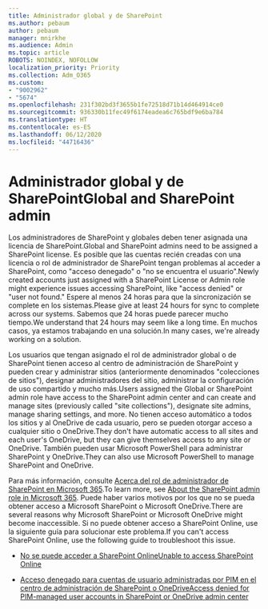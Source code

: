 ```yaml
---
title: Administrador global y de SharePoint
ms.author: pebaum
author: pebaum
manager: mnirkhe
ms.audience: Admin
ms.topic: article
ROBOTS: NOINDEX, NOFOLLOW
localization_priority: Priority
ms.collection: Adm_O365
ms.custom:
- "9002962"
- "5674"
ms.openlocfilehash: 231f302bd3f3655b1fe72518d71b14d464914ce0
ms.sourcegitcommit: 936330b11fec49f6174eadea6c765bdf9e6ba784
ms.translationtype: HT
ms.contentlocale: es-ES
ms.lasthandoff: 06/12/2020
ms.locfileid: "44716436"
---
```

# <a name="global-and-sharepoint-admin"></a><span data-ttu-id="9999a-102">Administrador global y de SharePoint</span><span class="sxs-lookup"><span data-stu-id="9999a-102">Global and SharePoint admin</span></span>

<span data-ttu-id="9999a-103">Los administradores de SharePoint y globales deben tener asignada una licencia de SharePoint.</span><span class="sxs-lookup"><span data-stu-id="9999a-103">Global and SharePoint admins need to be assigned a SharePoint license.</span></span> <span data-ttu-id="9999a-104">Es posible que las cuentas recién creadas con una licencia o rol de administrador de SharePoint tengan problemas al acceder a SharePoint, como "acceso denegado" o "no se encuentra el usuario".</span><span class="sxs-lookup"><span data-stu-id="9999a-104">Newly created accounts just assigned with a SharePoint License or Admin role might experience issues accessing SharePoint, like "access denied" or "user not found."</span></span> <span data-ttu-id="9999a-105">Espere al menos 24 horas para que la sincronización se complete en los sistemas.</span><span class="sxs-lookup"><span data-stu-id="9999a-105">Please give at least 24 hours for sync to complete across our systems.</span></span> <span data-ttu-id="9999a-106">Sabemos que 24 horas puede parecer mucho tiempo.</span><span class="sxs-lookup"><span data-stu-id="9999a-106">We understand that 24 hours may seem like a long time.</span></span> <span data-ttu-id="9999a-107">En muchos casos, ya estamos trabajando en una solución.</span><span class="sxs-lookup"><span data-stu-id="9999a-107">In many cases, we're already working on a solution.</span></span>

<span data-ttu-id="9999a-108">Los usuarios que tengan asignado el rol de administrador global o de SharePoint tienen acceso al centro de administración de SharePoint y pueden crear y administrar sitios (anteriormente denominados "colecciones de sitios"), designar administradores del sitio, administrar la configuración de uso compartido y mucho más.</span><span class="sxs-lookup"><span data-stu-id="9999a-108">Users assigned the Global or SharePoint admin role have access to the SharePoint admin center and can create and manage sites (previously called "site collections"), designate site admins, manage sharing settings, and more.</span></span> <span data-ttu-id="9999a-109">No tienen acceso automático a todos los sitios y al OneDrive de cada usuario, pero se pueden otorgar acceso a cualquier sitio o OneDrive.</span><span class="sxs-lookup"><span data-stu-id="9999a-109">They don't have automatic access to all sites and each user's OneDrive, but they can give themselves access to any site or OneDrive.</span></span> <span data-ttu-id="9999a-110">También pueden usar Microsoft PowerShell para administrar SharePoint y OneDrive.</span><span class="sxs-lookup"><span data-stu-id="9999a-110">They can also use Microsoft PowerShell to manage SharePoint and OneDrive.</span></span>

<span data-ttu-id="9999a-111">Para más información, consulte [Acerca del rol de administrador de SharePoint en Microsoft 365](https://docs.microsoft.com/sharepoint/sharepoint-admin-role).</span><span class="sxs-lookup"><span data-stu-id="9999a-111">To learn more, see [About the SharePoint admin role in Microsoft 365](https://docs.microsoft.com/sharepoint/sharepoint-admin-role).</span></span>
<span data-ttu-id="9999a-112">Puede haber varios motivos por los que no se pueda obtener acceso a Microsoft SharePoint o Microsoft OneDrive.</span><span class="sxs-lookup"><span data-stu-id="9999a-112">There are several reasons why Microsoft SharePoint or Microsoft OneDrive might become inaccessible.</span></span> <span data-ttu-id="9999a-113">Si no puede obtener acceso a SharePoint Online, use la siguiente guía para solucionar este problema.</span><span class="sxs-lookup"><span data-stu-id="9999a-113">If you can't access SharePoint Online, use the following guide to troubleshoot this issue.</span></span>

- [<span data-ttu-id="9999a-114">No se puede acceder a SharePoint Online</span><span class="sxs-lookup"><span data-stu-id="9999a-114">Unable to access SharePoint Online</span></span>](https://docs.microsoft.com/sharepoint/troubleshoot/sharing-and-permissions/sharepoint-online-inaccessible)

- [<span data-ttu-id="9999a-115">Acceso denegado para cuentas de usuario administradas por PIM en el centro de administración de SharePoint o OneDrive</span><span class="sxs-lookup"><span data-stu-id="9999a-115">Access denied for PIM-managed user accounts in SharePoint or OneDrive admin center</span></span>](https://docs.microsoft.com/sharepoint/troubleshoot/administration/access-denied-to-pim-user-accounts)